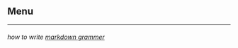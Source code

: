 ## Menu

---
###### how to write [markdown grammer](https://guides.github.com/features/mastering-markdown/)
